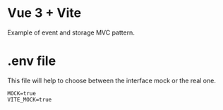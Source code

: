 # Vue 3 + Vite

Example of event and storage MVC pattern.

# .env file

This file will help to choose between the interface mock or the real one.

```
MOCK=true
VITE_MOCK=true
```
